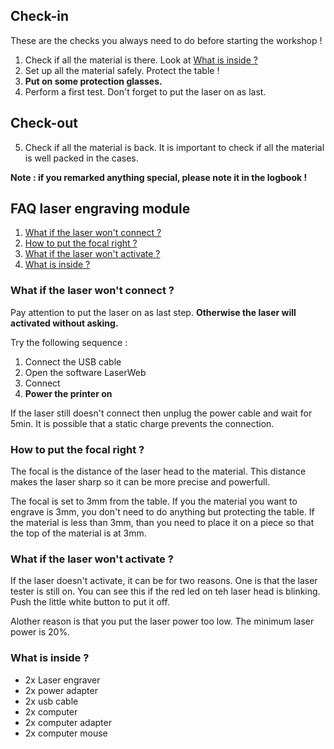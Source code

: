## Check-in
These are the checks you always need to do before starting the workshop !

1. Check if all the material is there. Look at [What is inside ?](https://github.com/openfab-lab/FabMob/blob/master/FAQ/FAQ_laser_module.md#what-is-inside-)
2. Set up all the material safely. Protect the table !
3. **Put on some protection glasses.**
4. Perform a first test. Don't forget to put the laser on as last. 

## Check-out
5. Check if all the material is back. It is important to check if all the material is well packed in the cases. 

**Note : if you remarked anything special, please note it in the logbook !**

## FAQ laser engraving module

1. [What if the laser won't connect ?](https://github.com/openfab-lab/FabMob/blob/master/FAQ/FAQ_laser_module.md#what-if-the-laser-wont-connect-)
2. [How to put the focal right ? ](https://github.com/openfab-lab/FabMob/blob/master/FAQ/FAQ_laser_module.md#how-to-put-the-focal-right-)
3. [What if the laser won't activate ?](https://github.com/openfab-lab/FabMob/blob/master/FAQ/FAQ_laser_module.md#what-if-the-laser-wont-activate-)
4. [What is inside ?](https://github.com/openfab-lab/FabMob/blob/master/FAQ/FAQ_laser_module.md#what-is-inside-)



### What if the laser won't connect ?
Pay attention to put the laser on as last step. **Otherwise the laser will activated without asking.** 

Try the following sequence :

1. Connect the USB cable
2. Open the software LaserWeb 
3. Connect
4. **Power the printer on**

If the laser still doesn't connect then unplug the power cable and wait for 5min. It is possible that a static charge prevents the connection. 

### How to put the focal right ? 

The focal is the distance of the laser head to the material. This distance makes the laser sharp so it can be more precise and powerfull. 

The focal is set to 3mm from the table. If you the material you want to engrave is 3mm, you don't need to do anything but protecting the table. If the material is less than 3mm, than you need to place it on a piece so that the top of the material is at 3mm.

### What if the laser won't activate ?
If the laser doesn't activate, it can be for two reasons. One is that the laser tester is still on. You can see this if the red led on teh laser head is blinking. Push the little white button to put it off.

Alother reason is that you put the laser power too low. The minimum laser power is 20%.

### What is inside ?

* 2x Laser engraver
* 2x power adapter
* 2x usb cable
* 2x computer
* 2x computer adapter
* 2x computer mouse

